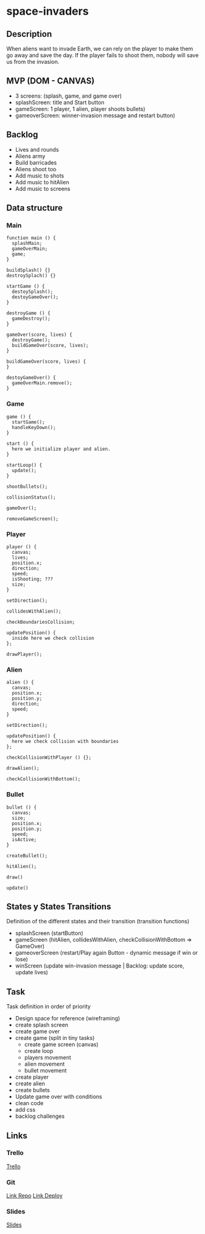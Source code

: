 # space-invaders

## Description
When aliens want to invade Earth, we can rely on the player to make them go away and save the day.
If the player fails to shoot them, nobody will save us from the invasion.


## MVP (DOM - CANVAS)
  - 3 screens: (splash, game, and game over)
  - splashScreen: title and Start button
  - gameScreen: 1 player, 1 alien, player shoots bullets)
  - gameoverScreen: winner-invasion message and restart button)


## Backlog
 - Lives and rounds
 - Aliens army
 - Build barricades
 - Aliens shoot too
 - Add music to shots
 - Add music to hitAlien
 - Add music to screens


## Data structure

### Main

```
function main () {
  splashMain;
  gameOverMain;
  game;
}

buildSplash() {}
destroySplach() {}

startGame () {
  destoySplash();
  destoyGameOver();
}

destroyGame () {
  gameDestroy();
}

gameOver(score, lives) {
  destroyGame();
  buildGameOver(score, lives);
}

buildGameOver(score, lives) {
}

destoyGameOver() {
  gameOverMain.remove();
}
```
### Game

```
game () {
  startGame();
  handleKeyDown();
}

start () {
  here we initialize player and alien.
}

startLoop() {
  update();
}

shootBullets();

collisionStatus();

gameOver();

removeGameScreen();
```

### Player
```
player () {
  canvas;
  lives;
  position.x;
  direction;
  speed;
  isShooting; ???
  size;
}

setDirection();

collidesWithAlien();

checkBoundariesCollision;

updatePosition() {
  inside here we check collision
};

drawPlayer();
```

### Alien
```
alien () {
  canvas;
  position.x;
  position.y;
  direction;
  speed;
}

setDirection();

updatePosition() {
  here we check collision with boundaries
};

checkCollisionWithPlayer () {};

drawAlien();

checkCollisionWithBottom();
```
### Bullet
```
bullet () {
  canvas;
  size;
  position.x;
  position.y;
  speed;
  isActive;
}

createBullet();

hitAlien();

draw()

update()

```

## States y States Transitions
Definition of the different states and their transition (transition functions)

- splashScreen (startButton)
- gameScreen (hitAlien, collidesWithAlien, checkCollisionWithBottom => GameOver)
- gameoverScreen (restart/Play again Button - dynamic message if win or lose)
- winScreen (update win-invasion message | Backlog: update score, update lives)


## Task
Task definition in order of priority
- Design space for reference (wireframing)
- create splash screen
- create game over
- create game (split in tiny tasks)
  - create game screen (canvas)
  - create loop 
  - players movement
  - alien movement
  - bullet movement
- create player
- create alien
- create bullets
- Update game over with conditions
- clean code
- add css
- backlog challenges

## Links


### Trello
[Trello](https://trello.com/b/6NlRCaIT)


### Git
[Link Repo](https://github.com/MJHRhacker/space-invaders.git)
[Link Deploy](https://mjhrhacker.github.io/space-invaders/)


### Slides
[Slides](https://slides.com/mjhr/space-invaders)
